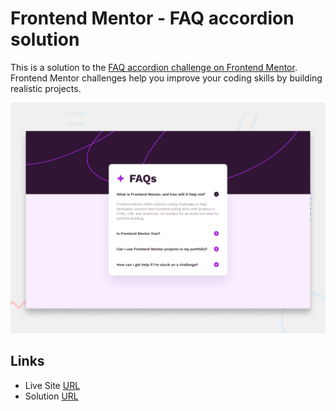 # Frontend Mentor - FAQ accordion solution

This is a solution to the [FAQ accordion challenge on Frontend Mentor](https://www.frontendmentor.io/challenges/faq-accordion-wyfFdeBwBz). Frontend Mentor challenges help you improve your coding skills by building realistic projects. 

![Design preview the coding challenge](./design/desktop-preview.jpg)

## Links

- Live Site [URL](https://mhmd-tarek-mhmd.github.io/faq-accordion/)
- Solution [URL](https://www.frontendmentor.io/solutions/faq-accordion-eeiM4dL-Xg)
